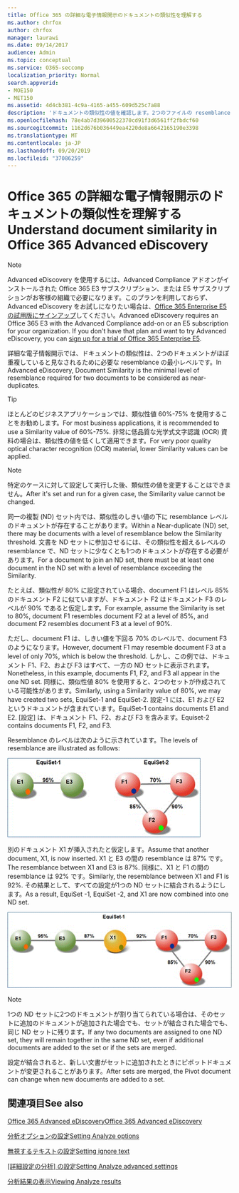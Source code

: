 ```yaml
---
title: Office 365 の詳細な電子情報開示のドキュメントの類似性を理解する
ms.author: chrfox
author: chrfox
manager: laurawi
ms.date: 09/14/2017
audience: Admin
ms.topic: conceptual
ms.service: O365-seccomp
localization_priority: Normal
search.appverid:
- MOE150
- MET150
ms.assetid: 4d4cb381-4c9a-4165-a455-609d525c7a88
description: 'ドキュメントの類似性の値を確認します。2つのファイルの resemblance の最小レベルは、重複していると見なされ、Office 365 の高度な電子情報開示で機能します。 '
ms.openlocfilehash: 78e4ab7d39600522370cd91f3d6561ff2fbdcf60
ms.sourcegitcommit: 1162d676b036449ea4220de8a6642165190e3398
ms.translationtype: MT
ms.contentlocale: ja-JP
ms.lasthandoff: 09/20/2019
ms.locfileid: "37086259"
---
```

# <a name="understand-document-similarity-in-office-365-advanced-ediscovery"></a><span data-ttu-id="6d447-103">Office 365 の詳細な電子情報開示のドキュメントの類似性を理解する</span><span class="sxs-lookup"><span data-stu-id="6d447-103">Understand document similarity in Office 365 Advanced eDiscovery</span></span>

> [!NOTE]
> <span data-ttu-id="6d447-p101">Advanced eDiscovery を使用するには、Advanced Compliance アドオンがインストールされた Office 365 E3 サブスクリプション、または E5 サブスクリプションがお客様の組織で必要になります。このプランを利用しておらず、Advanced eDiscovery をお試しになりたい場合は、[Office 365 Enterprise E5 の試用版にサインアップ](https://go.microsoft.com/fwlink/p/?LinkID=698279)してください。</span><span class="sxs-lookup"><span data-stu-id="6d447-p101">Advanced eDiscovery requires an Office 365 E3 with the Advanced Compliance add-on or an E5 subscription for your organization. If you don't have that plan and want to try Advanced eDiscovery, you can [sign up for a trial of Office 365 Enterprise E5](https://go.microsoft.com/fwlink/p/?LinkID=698279).</span></span> 
  
<span data-ttu-id="6d447-106">詳細な電子情報開示では、ドキュメントの類似性は、2つのドキュメントがほぼ重複していると見なされるために必要な resemblance の最小レベルです。</span><span class="sxs-lookup"><span data-stu-id="6d447-106">In Advanced eDiscovery, Document Similarity is the minimal level of resemblance required for two documents to be considered as near-duplicates.</span></span>
  
> [!TIP]
> <span data-ttu-id="6d447-107">ほとんどのビジネスアプリケーションでは、類似性値 60%-75% を使用することをお勧めします。</span><span class="sxs-lookup"><span data-stu-id="6d447-107">For most business applications, it is recommended to use a Similarity value of 60%-75%.</span></span> <span data-ttu-id="6d447-108">非常に低品質な光学式文字認識 (OCR) 資料の場合は、類似性の値を低くして適用できます。</span><span class="sxs-lookup"><span data-stu-id="6d447-108">For very poor quality optical character recognition (OCR) material, lower Similarity values can be applied.</span></span> 
  
> [!NOTE]
> <span data-ttu-id="6d447-109">特定のケースに対して設定して実行した後、類似性の値を変更することはできません。</span><span class="sxs-lookup"><span data-stu-id="6d447-109">After it's set and run for a given case, the Similarity value cannot be changed.</span></span> 
  
<span data-ttu-id="6d447-110">同一の複製 (ND) セット内では、類似性のしきい値の下に resemblance レベルのドキュメントが存在することがあります。</span><span class="sxs-lookup"><span data-stu-id="6d447-110">Within a Near-duplicate (ND) set, there may be documents with a level of resemblance below the Similarity threshold.</span></span> <span data-ttu-id="6d447-111">文書を ND セットに参加させるには、その類似性を超えるレベルの resemblance で、ND セットに少なくとも1つのドキュメントが存在する必要があります。</span><span class="sxs-lookup"><span data-stu-id="6d447-111">For a document to join an ND set, there must be at least one document in the ND set with a level of resemblance exceeding the Similarity.</span></span> 
  
<span data-ttu-id="6d447-112">たとえば、類似性が 80% に設定されている場合、document F1 はレベル 85% のドキュメント F2 に似ていますが、ドキュメント F2 はドキュメント F3 のレベルが 90% であると仮定します。</span><span class="sxs-lookup"><span data-stu-id="6d447-112">For example, assume the Similarity is set to 80%, document F1 resembles document F2 at a level of 85%, and document F2 resembles document F3 at a level of 90%.</span></span> 
  
<span data-ttu-id="6d447-113">ただし、document F1 は、しきい値を下回る 70% のレベルで、document F3 のようになります。</span><span class="sxs-lookup"><span data-stu-id="6d447-113">However, document F1 may resemble document F3 at a level of only 70%, which is below the threshold.</span></span> <span data-ttu-id="6d447-114">しかし、この例では、ドキュメント F1、F2、および F3 はすべて、一方の ND セットに表示されます。</span><span class="sxs-lookup"><span data-stu-id="6d447-114">Nonetheless, in this example, documents F1, F2, and F3 all appear in the one ND set.</span></span> <span data-ttu-id="6d447-115">同様に、類似性値 80% を使用すると、2つのセットが作成されている可能性があります。</span><span class="sxs-lookup"><span data-stu-id="6d447-115">Similarly, using a Similarity value of 80%, we may have created two sets, EquiSet-1 and EquiSet-2.</span></span> <span data-ttu-id="6d447-116">設定-1 には、E1 および E2 というドキュメントが含まれています。</span><span class="sxs-lookup"><span data-stu-id="6d447-116">EquiSet-1 contains documents E1 and E2.</span></span> <span data-ttu-id="6d447-117">[設定] は、ドキュメント F1、F2、および F3 を含みます。</span><span class="sxs-lookup"><span data-stu-id="6d447-117">Equiset-2 contains documents F1, F2, and F3.</span></span> 
  
<span data-ttu-id="6d447-118">Resemblance のレベルは次のように示されています。</span><span class="sxs-lookup"><span data-stu-id="6d447-118">The levels of resemblance are illustrated as follows:</span></span>
  
![ドキュメントの類似性](media/3907ea7d-e28a-4027-8fc3-be090dd39144.gif)
  
<span data-ttu-id="6d447-120">別のドキュメント X1 が挿入されたと仮定します。</span><span class="sxs-lookup"><span data-stu-id="6d447-120">Assume that another document, X1, is now inserted.</span></span> <span data-ttu-id="6d447-121">X1 と E3 の間の resemblance は 87% です。</span><span class="sxs-lookup"><span data-stu-id="6d447-121">The resemblance between X1 and E3 is 87%.</span></span> <span data-ttu-id="6d447-122">同様に、X1 と F1 の間の resemblance は 92% です。</span><span class="sxs-lookup"><span data-stu-id="6d447-122">Similarly, the resemblance between X1 and F1 is 92%.</span></span> <span data-ttu-id="6d447-123">その結果として、すべての設定が1つの ND セットに結合されるようにします。</span><span class="sxs-lookup"><span data-stu-id="6d447-123">As a result, EquiSet -1, EquiSet -2, and X1 are now combined into one ND set.</span></span>
  
![ドキュメントの類似性](media/d140d347-33d5-475a-af04-594a0f2ab13d.gif)
  
> [!NOTE]
> <span data-ttu-id="6d447-125">1つの ND セットに2つのドキュメントが割り当てられている場合は、そのセットに追加のドキュメントが追加された場合でも、セットが結合された場合でも、同じ ND セットに残ります。</span><span class="sxs-lookup"><span data-stu-id="6d447-125">If any two documents are assigned to one ND set, they will remain together in the same ND set, even if additional documents are added to the set or if the sets are merged.</span></span> 
  
<span data-ttu-id="6d447-126">設定が結合されると、新しい文書がセットに追加されたときにピボットドキュメントが変更されることがあります。</span><span class="sxs-lookup"><span data-stu-id="6d447-126">After sets are merged, the Pivot document can change when new documents are added to a set.</span></span> 
  
## <a name="see-also"></a><span data-ttu-id="6d447-127">関連項目</span><span class="sxs-lookup"><span data-stu-id="6d447-127">See also</span></span>

[<span data-ttu-id="6d447-128">Office 365 Advanced eDiscovery</span><span class="sxs-lookup"><span data-stu-id="6d447-128">Office 365 Advanced eDiscovery</span></span>](office-365-advanced-ediscovery.md)
  
[<span data-ttu-id="6d447-129">分析オプションの設定</span><span class="sxs-lookup"><span data-stu-id="6d447-129">Setting Analyze options</span></span>](set-analyze-options-in-advanced-ediscovery.md)
  
[<span data-ttu-id="6d447-130">無視するテキストの設定</span><span class="sxs-lookup"><span data-stu-id="6d447-130">Setting ignore text</span></span>](set-ignore-text-in-advanced-ediscovery.md)
  
<span data-ttu-id="6d447-131">[[詳細設定の分析] の設定](set-analyze-advanced-settings-in-advanced-ediscovery.md)</span><span class="sxs-lookup"><span data-stu-id="6d447-131">[Setting Analyze advanced settings](set-analyze-advanced-settings-in-advanced-ediscovery.md)</span></span>
  
[<span data-ttu-id="6d447-132">分析結果の表示</span><span class="sxs-lookup"><span data-stu-id="6d447-132">Viewing Analyze results</span></span>](view-analyze-results-in-advanced-ediscovery.md)

